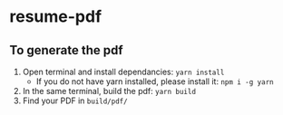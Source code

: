 # resume-pdf

## To generate the pdf

1. Open terminal and install dependancies: `yarn install`
   - If you do not have yarn installed, please install it: `npm i -g yarn`
2. In the same terminal, build the pdf: `yarn build`
3. Find your PDF in `build/pdf/`

